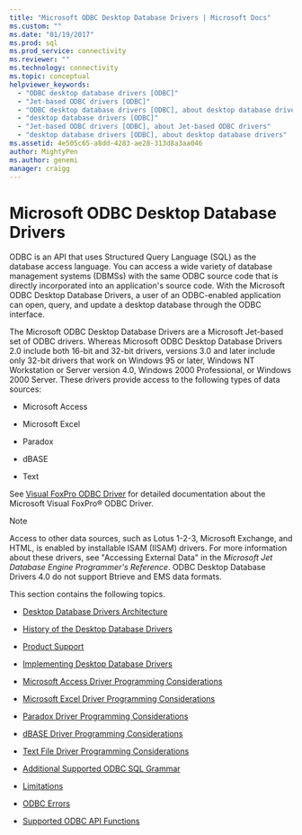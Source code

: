 ```yaml
---
title: "Microsoft ODBC Desktop Database Drivers | Microsoft Docs"
ms.custom: ""
ms.date: "01/19/2017"
ms.prod: sql
ms.prod_service: connectivity
ms.reviewer: ""
ms.technology: connectivity
ms.topic: conceptual
helpviewer_keywords: 
  - "ODBC desktop database drivers [ODBC]"
  - "Jet-based ODBC drivers [ODBC]"
  - "ODBC desktop database drivers [ODBC], about desktop database drivers"
  - "desktop database drivers [ODBC]"
  - "Jet-based ODBC drivers [ODBC], about Jet-based ODBC drivers"
  - "desktop database drivers [ODBC], about desktop database drivers"
ms.assetid: 4e505c65-a8dd-4283-ae28-313d8a3aa046
author: MightyPen
ms.author: genemi
manager: craigg
---
```

# Microsoft ODBC Desktop Database Drivers
ODBC is an API that uses Structured Query Language (SQL) as the database access language. You can access a wide variety of database management systems (DBMSs) with the same ODBC source code that is directly incorporated into an application's source code. With the Microsoft ODBC Desktop Database Drivers, a user of an ODBC-enabled application can open, query, and update a desktop database through the ODBC interface.  
  
 The Microsoft ODBC Desktop Database Drivers are a Microsoft Jet-based set of ODBC drivers. Whereas Microsoft ODBC Desktop Database Drivers 2.0 include both 16-bit and 32-bit drivers, versions 3.0 and later include only 32-bit drivers that work on Windows 95 or later, Windows NT Workstation or Server version 4.0, Windows 2000 Professional, or Windows 2000 Server. These drivers provide access to the following types of data sources:  
  
-   Microsoft Access  
  
-   Microsoft Excel  
  
-   Paradox  
  
-   dBASE  
  
-   Text  
  
 See [Visual FoxPro ODBC Driver](../../odbc/microsoft/visual-foxpro-odbc-driver.md) for detailed documentation about the Microsoft Visual FoxPro® ODBC Driver.  
  
> [!NOTE]  
>  Access to other data sources, such as Lotus 1-2-3, Microsoft Exchange, and HTML, is enabled by installable ISAM (IISAM) drivers. For more information about these drivers, see "Accessing External Data" in the *Microsoft Jet Database Engine Programmer's Reference*. ODBC Desktop Database Drivers 4.0 do not support Btrieve and EMS data formats.  
  
 This section contains the following topics.  
  
-   [Desktop Database Drivers Architecture](../../odbc/microsoft/desktop-database-drivers-architecture.md)  
  
-   [History of the Desktop Database Drivers](../../odbc/microsoft/history-of-the-desktop-database-drivers.md)  
  
-   [Product Support](../../odbc/microsoft/product-support.md)  
  
-   [Implementing Desktop Database Drivers](../../odbc/microsoft/implementing-desktop-database-drivers.md)  
  
-   [Microsoft Access Driver Programming Considerations](../../odbc/microsoft/microsoft-access-driver-programming-considerations.md)  
  
-   [Microsoft Excel Driver Programming Considerations](../../odbc/microsoft/microsoft-excel-driver-programming-considerations.md)  
  
-   [Paradox Driver Programming Considerations](../../odbc/microsoft/paradox-driver-programming-considerations.md)  
  
-   [dBASE Driver Programming Considerations](../../odbc/microsoft/dbase-driver-programming-considerations.md)  
  
-   [Text File Driver Programming Considerations](../../odbc/microsoft/text-file-driver-programming-considerations.md)  
  
-   [Additional Supported ODBC SQL Grammar](../../odbc/microsoft/additional-supported-odbc-sql-grammar.md)  
  
-   [Limitations](../../odbc/microsoft/limitations.md)  
  
-   [ODBC Errors](../../odbc/microsoft/odbc-errors.md)  
  
-   [Supported ODBC API Functions](../../odbc/microsoft/supported-odbc-api-functions.md)
